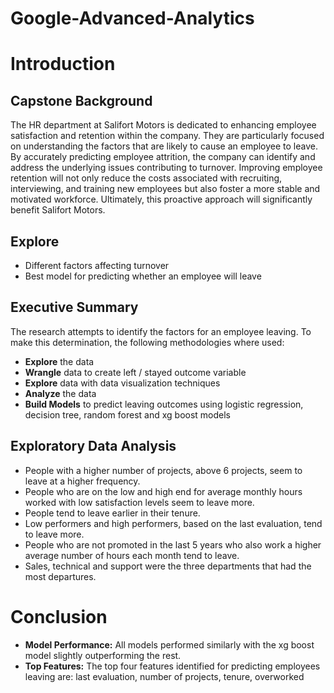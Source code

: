 # Google-Advanced-Analytics

# Introduction

## Capstone Background
The HR department at Salifort Motors is dedicated to enhancing employee satisfaction and retention within the company. They are particularly focused on understanding the factors that are likely to cause an employee to leave. By accurately predicting employee attrition, the company can identify and address the underlying issues contributing to turnover. Improving employee retention will not only reduce the costs associated with recruiting, interviewing, and training new employees but also foster a more stable and motivated workforce. Ultimately, this proactive approach will significantly benefit Salifort Motors.

## Explore
* Different factors affecting turnover
* Best model for predicting whether an employee will leave

## Executive Summary
The research attempts to identify the factors for an employee leaving. To make this determination, the following methodologies where used:
* **Explore** the data
* **Wrangle** data to create left / stayed outcome variable
* **Explore** data with data visualization techniques
* **Analyze** the data
* **Build Models** to predict leaving outcomes using logistic regression, decision tree, random forest and xg boost models

## Exploratory Data Analysis
* People with a higher number of projects, above 6 projects, seem to leave at a higher frequency.
* People who are on the low and high end for average monthly hours worked with low satisfaction levels seem to leave more.
* People tend to leave earlier in their tenure.
* Low performers and high performers, based on the last evaluation, tend to leave more.
* People who are not promoted in the last 5 years who also work a higher average number of hours each month tend to leave.
* Sales, technical and support were the three departments that had the most departures.

# Conclusion
* **Model Performance:** All models performed similarly with the xg boost model slightly outperforming the rest.
* **Top Features:** The top four features identified for predicting employees leaving are: last evaluation, number of projects, tenure, overworked

